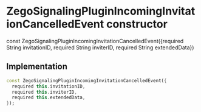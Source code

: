 


# ZegoSignalingPluginIncomingInvitationCancelledEvent constructor






const
ZegoSignalingPluginIncomingInvitationCancelledEvent({required String invitationID, required String inviterID, required String extendedData})





## Implementation

```dart
const ZegoSignalingPluginIncomingInvitationCancelledEvent({
  required this.invitationID,
  required this.inviterID,
  required this.extendedData,
});
```







